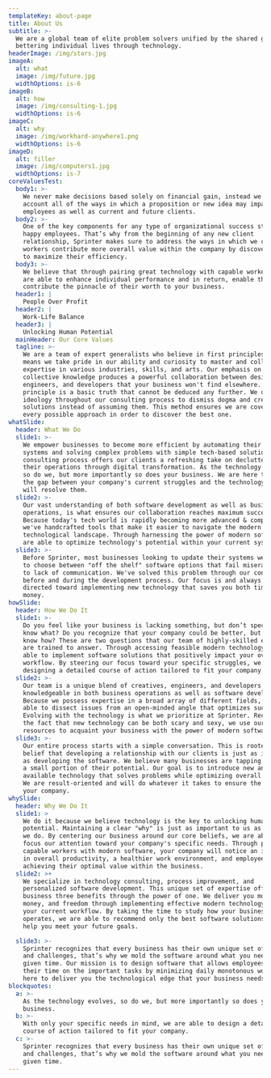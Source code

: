 ```yaml
---
templateKey: about-page
title: About Us
subtitle: >-
  We are a global team of elite problem solvers unified by the shared goal of
  bettering individual lives through technology.
headerImage: /img/stars.jpg
imageA:
  alt: what
  image: /img/future.jpg
  widthOptions: is-6
imageB:
  alt: how
  image: /img/consulting-1.jpg
  widthOptions: is-6
imageC:
  alt: why
  image: /img/workhard-anywhere1.png
  widthOptions: is-6
imageD:
  alt: filler
  image: /img/computers1.jpg
  widthOptions: is-7
coreValuesTest:
  body1: >-
    We never make decisions based solely on financial gain, instead we take into
    account all of the ways in which a proposition or new idea may impact our
    employees as well as current and future clients.
  body2: >-
    One of the key components for any type of organizational success starts with
    happy employees. That’s why from the beginning of any new client
    relationship, Sprinter makes sure to address the ways in which we can help
    workers contribute more overall value within the company by discovering ways
    to maximize their efficiency.
  body3: >-
    We believe that through pairing great technology with capable workers, we
    are able to enhance individual performance and in return, enable them to
    contribute the pinnacle of their worth to your business.
  header1: |
    People Over Profit
  header2: |
    Work-Life Balance
  header3: |
    Unlocking Human Potential
  mainHeader: Our Core Values
  tagline: >-
    We are a team of expert generalists who believe in first principles. This
    means we take pride in our ability and curiosity to master and collect
    expertise in various industries, skills, and arts. Our emphasis on
    collective knowledge produces a powerful collaboration between designers,
    engineers, and developers that your business won't find elsewhere. A first
    principle is a basic truth that cannot be deduced any further. We use this
    ideology throughout our consulting process to dismiss dogma and create
    solutions instead of assuming them. This method ensures we are covering
    every possible approach in order to discover the best one.
whatSlide:
  header: What We Do
  slide1: >-
    We empower businesses to become more efficient by automating their current
    systems and solving complex problems with simple tech-based solutions. Our
    consulting process offers our clients a refreshing take on decluttering
    their operations through digital transformation. As the technology evolves,
    so do we, but more importantly so does your business. We are here to bridge
    the gap between your company's current struggles and the technology that
    will resolve them.
  slide2: >-
    Our vast understanding of both software development as well as business
    operations, is what ensures our collaboration reaches maximum success.
    Because today's tech world is rapidly becoming more advanced & complex,
    we've handcrafted tools that make it easier to navigate the modern
    technological landscape. Through harnessing the power of modern software, we
    are able to optimize technology's potential within your current systems. 
  slide3: >-
    Before Sprinter, most businesses looking to update their systems were forced
    to choose between "off the shelf" software options that fail miserably due
    to lack of communication. We've solved this problem through our consulting
    before and during the development process. Our focus is and always will be
    directed toward implementing new technology that saves you both time and
    money. 
howSlide:
  header: How We Do It
  slide1: >-
    Do you feel like your business is lacking something, but don’t specifically
    know what? Do you recognize that your company could be better, but don’t
    know how? These are two questions that our team of highly-skilled experts
    are trained to answer. Through accessing feasible modern technology, we are
    able to implement software solutions that positively impact your overall
    workflow. By steering our focus toward your specific struggles, we begin
    designing a detailed course of action tailored to fit your company.
  slide2: >-
    Our team is a unique blend of creatives, engineers, and developers who are
    knowledgeable in both business operations as well as software development.
    Because we possess expertise in a broad array of different fields, we are
    able to dissect issues from an open-minded angle that optimizes success.
    Evolving with the technology is what we prioritize at Sprinter. Recognizing
    the fact that new technology can be both scary and sexy, we use our
    resources to acquaint your business with the power of modern software.
  slide3: >-
    Our entire process starts with a simple conversation. This is rooted in our
    belief that developing a relationship with our clients is just as important
    as developing the software. We believe many businesses are tapping into only
    a small portion of their potential. Our goal is to introduce new and
    available technology that solves problems while optimizing overall workflow.
    We are result-oriented and will do whatever it takes to ensure the growth of
    your company.
whySlide:
  header: Why We Do It
  slide1: >
    We do it because we believe technology is the key to unlocking human
    potential. Maintaining a clear "why" is just as important to us as the work
    we do. By centering our business around our core beliefs, we are able to
    focus our attention toward your company's specific needs. Through pairing
    capable workers with modern software, your company will notice an increase
    in overall productivity, a healthier work environment, and employees
    achieving their optimal value within the business. 
  slide2: >+
    We specialize in technology consulting, process improvement, and
    personalized software development. This unique set of expertise offers your
    business three benefits through the power of one. We deliver you more time,
    money, and freedom through implementing effective modern technology into
    your current workflow. By taking the time to study how your business
    operates, we are able to recommend only the best software solutions that
    help you meet your future goals.

  slide3: >-
    Sprinter recognizes that every business has their own unique set of hurdles
    and challenges, that’s why we mold the software around what you need at any
    given time. Our mission is to design software that allows employees to focus
    their time on the important tasks by minimizing daily monotonous work. We’re
    here to deliver you the technological edge that your business needs.
blockquotes:
  a: >-
    As the technology evolves, so do we, but more importantly so does your
    business.
  b: >-
    With only your specific needs in mind, we are able to design a detailed
    course of action tailored to fit your company. 
  c: >-
    Sprinter recognizes that every business has their own unique set of hurdles
    and challenges, that’s why we mold the software around what you need at any
    given time.
---
```


